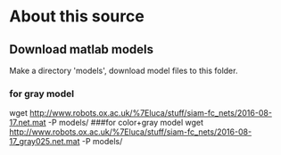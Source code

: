 # About this source 

## Download matlab models
Make a directory 'models', download model files to this folder. 
### for gray model
wget http://www.robots.ox.ac.uk/%7Eluca/stuff/siam-fc_nets/2016-08-17.net.mat -P models/
###for color+gray model
wget http://www.robots.ox.ac.uk/%7Eluca/stuff/siam-fc_nets/2016-08-17_gray025.net.mat -P models/

 